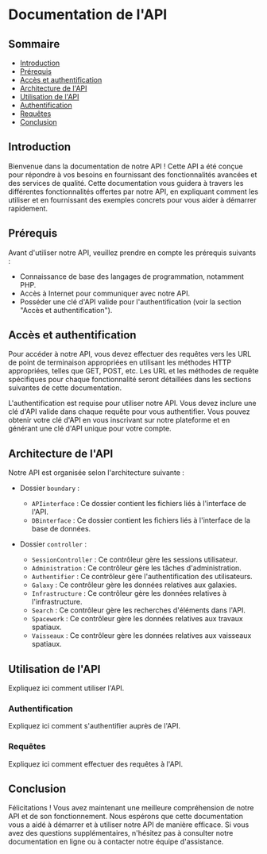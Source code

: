# Documentation de l'API

## Sommaire

- [Introduction](#introduction)
- [Prérequis](#prérequis)
- [Accès et authentification](#accès-et-authentification)
- [Architecture de l'API](#architecture-de-lapi)
- [Utilisation de l'API](#utilisation-de-lapi)
- [Authentification](#authentification)
- [Requêtes](#requêtes)
- [Conclusion](#conclusion)

## Introduction

Bienvenue dans la documentation de notre API ! Cette API a été conçue pour répondre à vos besoins en fournissant des fonctionnalités avancées et des services de qualité. Cette documentation vous guidera à travers les différentes fonctionnalités offertes par notre API, en expliquant comment les utiliser et en fournissant des exemples concrets pour vous aider à démarrer rapidement.

## Prérequis

Avant d'utiliser notre API, veuillez prendre en compte les prérequis suivants :
- Connaissance de base des langages de programmation, notamment PHP.
- Accès à Internet pour communiquer avec notre API.
- Posséder une clé d'API valide pour l'authentification (voir la section "Accès et authentification").

## Accès et authentification

Pour accéder à notre API, vous devez effectuer des requêtes vers les URL de point de terminaison appropriées en utilisant les méthodes HTTP appropriées, telles que GET, POST, etc. Les URL et les méthodes de requête spécifiques pour chaque fonctionnalité seront détaillées dans les sections suivantes de cette documentation.

L'authentification est requise pour utiliser notre API. Vous devez inclure une clé d'API valide dans chaque requête pour vous authentifier. Vous pouvez obtenir votre clé d'API en vous inscrivant sur notre plateforme et en générant une clé d'API unique pour votre compte.

## Architecture de l'API

Notre API est organisée selon l'architecture suivante :

- Dossier `boundary` :
  - `APIinterface` : Ce dossier contient les fichiers liés à l'interface de l'API.
  - `DBinterface` : Ce dossier contient les fichiers liés à l'interface de la base de données.

- Dossier `controller` :
  - `SessionController` : Ce contrôleur gère les sessions utilisateur.
  - `Administration` : Ce contrôleur gère les tâches d'administration.
  - `Authentifier` : Ce contrôleur gère l'authentification des utilisateurs.
  - `Galaxy` : Ce contrôleur gère les données relatives aux galaxies.
  - `Infrastructure` : Ce contrôleur gère les données relatives à l'infrastructure.
  - `Search` : Ce contrôleur gère les recherches d'éléments dans l'API.
  - `Spacework` : Ce contrôleur gère les données relatives aux travaux spatiaux.
  - `Vaisseaux` : Ce contrôleur gère les données relatives aux vaisseaux spatiaux.

## Utilisation de l'API

Expliquez ici comment utiliser l'API.

### Authentification

Expliquez ici comment s'authentifier auprès de l'API.

### Requêtes

Expliquez ici comment effectuer des requêtes à l'API.

## Conclusion

Félicitations ! Vous avez maintenant une meilleure compréhension de notre API et de son fonctionnement. Nous espérons que cette documentation vous a aidé à démarrer et à utiliser notre API de manière efficace. Si vous avez des questions supplémentaires, n'hésitez pas à consulter notre documentation en ligne ou à contacter notre équipe d'assistance.

